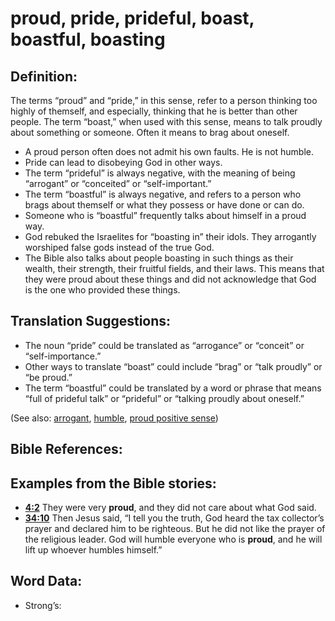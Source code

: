 # proud, pride, prideful, boast, boastful, boasting

## Definition:

The terms “proud” and “pride,” in this sense, refer to a person thinking too highly of themself, and especially, thinking that he is better than other people. The term “boast,” when used with this sense, means to talk proudly about something or someone. Often it means to brag about oneself. 

* A proud person often does not admit his own faults. He is not humble.
* Pride can lead to disobeying God in other ways.
* The term “prideful” is always negative, with the meaning of being “arrogant” or “conceited” or “self-important.”
* The term “boastful” is always negative, and refers to a person who brags about themself or what they possess or have done or can do.
* Someone who is “boastful” frequently talks about himself in a proud way.
* God rebuked the Israelites for “boasting in” their idols. They arrogantly worshiped false gods instead of the true God.
* The Bible also talks about people boasting in such things as their wealth, their strength, their fruitful fields, and their laws. This means that they were proud about these things and did not acknowledge that God is the one who provided these things.

## Translation Suggestions:

* The noun “pride” could be translated as “arrogance” or “conceit” or “self-importance.”
* Other ways to translate “boast” could include “brag” or “talk proudly” or “be proud.”
* The term “boastful” could be translated by a word or phrase that means “full of prideful talk” or “prideful” or “talking proudly about oneself.”

(See also: [arrogant](../other/arrogant.md), [humble](../kt/humble.md), [proud positive sense](../other/proud-positivesense.md))

## Bible References:


## Examples from the Bible stories:

* __[4:2](rc://en/tn/help/obs/04/02)__ They were very __proud__, and they did not care about what God said.
* __[34:10](rc://en/tn/help/obs/34/10)__ Then Jesus said, “I tell you the truth, God heard the tax collector’s prayer and declared him to be righteous. But he did not like the prayer of the religious leader. God will humble everyone who is __proud__, and he will lift up whoever humbles himself.”

## Word Data:

* Strong’s: 